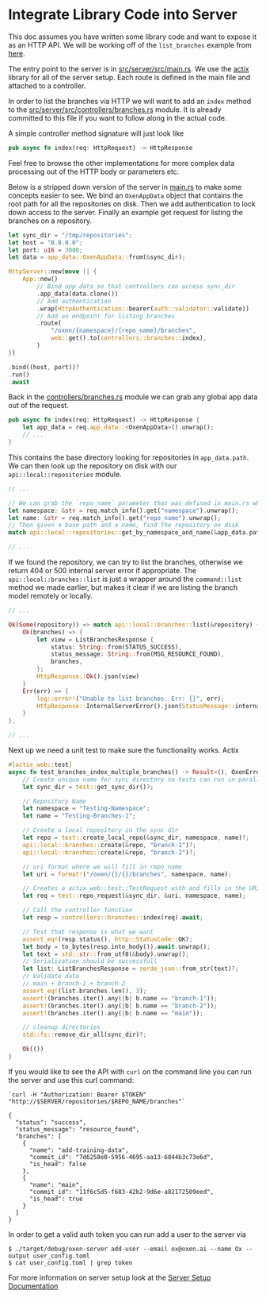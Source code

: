 # Integrate Library Code into Server

This doc assumes you have written some library code and want to expose it as an HTTP API. We will be working off of the `list_branches` example from [here](AddLibraryCode.md).

The entry point to the server is in [src/server/src/main.rs](https://github.com/Oxen-AI/Oxen/blob/main/src/server/src/main.rs). We use the [actix](https://actix.rs/) library for all of the server setup. Each route is defined in the main file and attached to a controller.

In order to list the branches via HTTP we will want to add an `index` method to the [src/server/src/controllers/branches.rs](https://github.com/Oxen-AI/Oxen/blob/main/src/server/src/controllers/branches.rs) module. It is already committed to this file if you want to follow along in the actual code.

A simple controller method signature will just look like

```rust
pub async fn index(req: HttpRequest) -> HttpResponse
```

Feel free to browse the other implementations for more complex data processing out of the HTTP body or parameters etc.

Below is a stripped down version of the server in [main.rs](https://github.com/Oxen-AI/Oxen/blob/main/src/server/src/main.rs) to make some concepts easier to see. We bind an `OxenAppData` object that contains the root path for all the repositories on disk. Then we add authentication to lock down access to the server. Finally an example get request for listing the branches on a repository.

```rust
let sync_dir = "/tmp/repositories";
let host = "0.0.0.0";
let port: u16 = 3000;
let data = app_data::OxenAppData::from(&sync_dir);

HttpServer::new(move || {
    App::new()
        // Bind app data so that controllers can access sync_dir
        .app_data(data.clone())
        // Add authentication
        .wrap(HttpAuthentication::bearer(auth::validator::validate))
        // Add an endpoint for listing branches
        .route(
            "/oxen/{namespace}/{repo_name}/branches",
            web::get().to(controllers::branches::index),
        )
})

.bind((host, port))?
.run()
.await
```

Back in the [controllers/branches.rs](https://github.com/Oxen-AI/Oxen/blob/main/src/server/src/controllers/branches.rs) module we can grab any global app data out of the request.

```rust
pub async fn index(req: HttpRequest) -> HttpResponse {
    let app_data = req.app_data::<OxenAppData>().unwrap();
    // ...
}
```

This contains the base directory looking for repositories in `app_data.path`. We can then look up the repository on disk with our `api::local::repositories` module.

```rust
// ...

// We can grab the `repo_name` parameter that was defined in main.rs when binding the server endpoint
let namespace: &str = req.match_info().get("namespace").unwrap();
let name: &str = req.match_info().get("repo_name").unwrap();
// Then given a base path and a name, find the repository on disk
match api::local::repositories::get_by_namespace_and_name(&app_data.path, namespace, name) {

// ...
```

If we found the repository, we can try to list the branches, otherwise we return 404 or 500 internal server error if appropriate. The `api::local::branches::list` is just a wrapper around the `command::list` method we made earlier, but makes it clear if we are listing the branch model remotely or locally.

```rust
// ...

Ok(Some(repository)) => match api::local::branches::list(&repository) {
    Ok(branches) => {
        let view = ListBranchesResponse {
            status: String::from(STATUS_SUCCESS),
            status_message: String::from(MSG_RESOURCE_FOUND),
            branches,
        };
        HttpResponse::Ok().json(view)
    }
    Err(err) => {
        log::error!("Unable to list branches. Err: {}", err);
        HttpResponse::InternalServerError().json(StatusMessage::internal_server_error())
    }
},

// ...
```

Next up we need a unit test to make sure the functionality works. Actix

```rust
#[actix_web::test]
async fn test_branches_index_multiple_branches() -> Result<(), OxenError> {
    // Create unique name for sync directory so tests can run in parallel
    let sync_dir = test::get_sync_dir()?;

    // Repository Name
    let namespace = "Testing-Namespace";
    let name = "Testing-Branches-1";

    // Create a local repository in the sync dir
    let repo = test::create_local_repo(&sync_dir, namespace, name)?;
    api::local::branches::create(&repo, "branch-1")?;
    api::local::branches::create(&repo, "branch-2")?;

    // uri format where we will fill in repo_name
    let uri = format!("/oxen/{}/{}/branches", namespace, name);

    // Creates a actix_web::test::TestRequest with and fills in the URI param
    let req = test::repo_request(&sync_dir, &uri, namespace, name);

    // Call the controller function
    let resp = controllers::branches::index(req).await;

    // Test that response is what we want
    assert_eq!(resp.status(), http::StatusCode::OK);
    let body = to_bytes(resp.into_body()).await.unwrap();
    let text = std::str::from_utf8(&body).unwrap();
    // Serialization should be successfull
    let list: ListBranchesResponse = serde_json::from_str(text)?;
    // Validate data
    // main + branch-1 + branch-2
    assert_eq!(list.branches.len(), 3);
    assert!(branches.iter().any(|b| b.name == "branch-1"));
    assert!(branches.iter().any(|b| b.name == "branch-2"));
    assert!(branches.iter().any(|b| b.name == "main"));

    // cleanup directories
    std::fs::remove_dir_all(sync_dir)?;

    Ok(())
}
```

If you would like to see the API with `curl` on the command line you can run the server and use this curl command:

```shell
`curl -H "Authorization: Bearer $TOKEN" "http://$SERVER/repositories/$REPO_NAME/branches"`

{
  "status": "success",
  "status_message": "resource_found",
  "branches": [
    {
      "name": "add-training-data",
      "commit_id": "7d6258e0-5956-4695-aa13-6844b3c73e6d",
      "is_head": false
    },
    {
      "name": "main",
      "commit_id": "11f6c5d5-f683-42b2-9d6e-a82172509eed",
      "is_head": true
    }
  ]
}
```

In order to get a valid auth token you can run add a user to the server via

```shell
$ ./target/debug/oxen-server add-user --email ox@oxen.ai --name Ox --output user_config.toml
$ cat user_config.toml | grep token
```

For more information on server setup look at the [Server Setup Documentation](../examples/0_ServerSetup.md)
